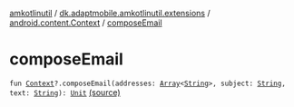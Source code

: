 [amkotlinutil](../../index.md) / [dk.adaptmobile.amkotlinutil.extensions](../index.md) / [android.content.Context](index.md) / [composeEmail](./compose-email.md)

# composeEmail

`fun `[`Context`](https://developer.android.com/reference/android/content/Context.html)`?.composeEmail(addresses: `[`Array`](https://kotlinlang.org/api/latest/jvm/stdlib/kotlin/-array/index.html)`<`[`String`](https://kotlinlang.org/api/latest/jvm/stdlib/kotlin/-string/index.html)`>, subject: `[`String`](https://kotlinlang.org/api/latest/jvm/stdlib/kotlin/-string/index.html)`, text: `[`String`](https://kotlinlang.org/api/latest/jvm/stdlib/kotlin/-string/index.html)`): `[`Unit`](https://kotlinlang.org/api/latest/jvm/stdlib/kotlin/-unit/index.html) [(source)](https://github.com/adaptmobile-organization/amkotlinutil/tree/master/amkotlinutil/amkotlinutil/src/main/java/dk/adaptmobile/amkotlinutil/extensions/ContextExtensions.kt#L105)
